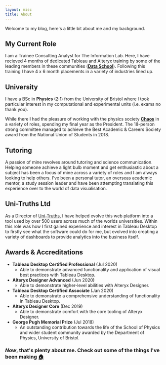 ```yaml
---
layout: misc
title: About
---
```

Welcome to my blog, here's a little bit about me and my background.

## My Current Role
I am a Trainee Consulting Analyst for The Information Lab. Here, I have recieved 4 months of dedicated Tableau and Alteryx training by some of the leading members in these communities (**[Data School](https://www.thedataschool.co.uk/)**). Following this training I have 4 x 6 month placements in a variety of industries lined up. 

## University
I have a BSc in **Physics** (2:1) from the University of Bristol where I took particular interest in my computational and experimental units (i.e. exams no thank you).

While there I had the pleasure of working with the physics society **[Chaos](https://www.bristolchaos.com)** in a variety of roles, spending my final year as the President. The 18-person strong committee managed to achieve the Best Academic & Careers Society award from the National Union of Students in 2018.

## Tutoring
A passion of mine revolves around tutoring and science communication. Helping someone achieve a light bulb moment and get enthusiastic about a subject has been a focus of mine across a variety of roles and I am always looking to help others. I've been a personal tutor, an overseas academic mentor, a study session leader and have been attempting translating this experience over to the world of data visualisation.

## Uni-Truths Ltd
As a Director of [Uni-Truths](https://www.uni-truths.com), I have helped evolve this web platform into a tool used by over 500 users across much of the worlds universities. Within this role was how I first gained experience and interest in Tableau Desktop to firstly see what the software could do for me, but evolved into creating a variety of dashboards to provide analytics into the business itself. 

## Awards & Accreditations
- **Tableau Desktop Certified Professional** (Jul 2020)
    - Able to demonstrate advanced functionality and application of visual best practices with Tableau Desktop.
- **Alteryx Designer Advanced** (Jun 2020)
    - Able to demonstrate higher-level abilities with Alteryx Designer.
- **Tableau Desktop Certified Associate** (Jan 2020)
    - Able to demonstrate a comprehensive understanding of functionality in Tableau Desktop.
- **Alteryx Designer Core** (Dec 2019)
    - Able to demonstrate comfort with the core tooling of Alteryx Designer.
- **George Pugh Memorial Prize** (Jul 2018)
    - An outstanding contribution towards the life of the School of Physics and wider student community awarded by the Department of Physics, University of Bristol.

### *Now*, that's plenty about me. Check out some of the things I've been making [🏠](https://chrisvizes.github.io/)
